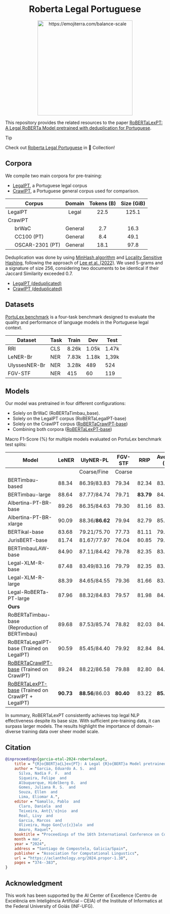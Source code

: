 <br />
<div align="center">
    <h1 align="center">Roberta Legal Portuguese</h1>
    <img src="https://images.emojiterra.com/google/android-11/512px/2696.png" alt="https://emojiterra.com/balance-scale" width="300">
  <br />
</div>

This repository provides the related resources to the paper [RoBERTaLexPT: A Legal RoBERTa Model pretrained with deduplication for Portuguese]().

> [!TIP]
> Check out [Roberta Legal Portuguese](https://huggingface.co/collections/eduagarcia/roberta-legal-portuguese-65c3f7247d10ab35a75de3e9) in 🤗 Collection! 

## Corpora
We compile two main corpora for pre-training: 
- [LegalPT](https://huggingface.co/datasets/eduagarcia/LegalPT), a Portuguese legal corpus
- [CrawlPT](https://huggingface.co/datasets/eduagarcia/CrawlPT), a Portuguese general corpus used for comparison.

| Corpus          |  Domain | Tokens (B) | Size (GiB) |
|-----------------|:-------:|:----------:|:----------:|
| LegalPT         |  Legal  |    22.5    |    125.1   |
|  CrawlPT        |          |            |       |
| &nbsp;&nbsp;&nbsp;&nbsp;&nbsp;brWaC          | General |     2.7    |    16.3    |
| &nbsp;&nbsp;&nbsp;&nbsp;&nbsp;CC100 (PT)  | General |     8.4    |    49.1    |
|&nbsp;&nbsp;&nbsp;&nbsp;&nbsp;OSCAR-2301 (PT) | General |    18.1    |    97.8    |

Deduplication was done by using [MinHash algorithm](https://dl.acm.org/doi/abs/10.5555/647819.736184) and [Locality Sensitive Hashing](https://dspace.mit.edu/bitstream/handle/1721.1/134231/v008a014.pdf?sequence=2&isAllowed=y), following the approach of [Lee et al. (2022)](http://arxiv.org/abs/2107.06499). We used 5-grams and a signature of size 256, considering two documents to be identical if their Jaccard Similarity exceeded 0.7.

- [LegalPT (deduplicated)](https://huggingface.co/datasets/eduagarcia/LegalPT_dedup)
- [CrawlPT (deduplicated)](https://huggingface.co/datasets/eduagarcia/CrawlPT_dedup)

## Datasets

[PortuLex benchmark](https://huggingface.co/datasets/eduagarcia/PortuLex_benchmark) is a four-task benchmark designed to evaluate the quality and performance of language models in the Portuguese legal context.

| Dataset       | Task | Train | Dev   | Test  |
|---------------|------|-------|-------|-------|
| RRI           | CLS  | 8.26k | 1.05k | 1.47k |
| LeNER-Br      | NER  | 7.83k | 1.18k | 1,39k |
| UlyssesNER-Br | NER  | 3.28k | 489   | 524   |
| FGV-STF       | NER  | 415   | 60    | 119   |


## Models
Our model was pretrained in four different configurations:
- Solely on BrWaC (RoBERTaTimbau_base).
- Solely on the LegalPT corpus (RoBERTaLegalPT-base)
- Solely on the CrawlPT corpus ([RoBERTaCrawlPT-base](https://huggingface.co/eduagarcia/RoBERTaCrawlPT-base))
- Combining both corpora ([RoBERTaLexPT-base](https://huggingface.co/eduagarcia/RoBERTaLexPT-base))

Macro F1-Score (\%) for multiple models evaluated on PortuLex benchmark test splits:

| **Model**                                                                  | **LeNER** | **UlyNER-PL**   | **FGV-STF** |  **RRIP** | **Average (%)** |
|----------------------------------------------------------------------------|-----------|-----------------|-------------|:---------:|-----------------|
|                                                                            |           | Coarse/Fine     | Coarse      |           |                 |
| BERTimbau-based  | 88.34     | 86.39/83.83     | 79.34       |   82.34   | 83.78           |
| BERTimbau-large | 88.64     | 87.77/84.74     | 79.71       | **83.79** | 84.60           |
| Albertina-PT-BR-base               | 89.26     | 86.35/84.63     | 79.30       |   81.16   | 83.80           |
| Albertina-PT-BR-xlarge                | 90.09     | 88.36/**86.62** | 79.94       |   82.79   | 85.08           |
| BERTikal-base                      | 83.68     | 79.21/75.70     | 77.73       |   81.11   | 79.99           |
| JurisBERT-base      | 81.74     | 81.67/77.97     | 76.04       |   80.85   | 79.61           |
| BERTimbauLAW-base    | 84.90     | 87.11/84.42     | 79.78       |   82.35   | 83.20           |
| Legal-XLM-R-base                      | 87.48     | 83.49/83.16     | 79.79       |   82.35   | 83.24           |
| Legal-XLM-R-large                | 88.39     | 84.65/84.55     | 79.36       |   81.66   | 83.50           |
| Legal-RoBERTa-PT-large              | 87.96     | 88.32/84.83     | 79.57       |   81.98   | 84.02           |
| **Ours**                                                                   |           |                 |             |           |                 |
| RoBERTaTimbau-base (Reproduction of BERTimbau)                             | 89.68     | 87.53/85.74     | 78.82       |   82.03   | 84.29           |
| RoBERTaLegalPT-base (Trained on LegalPT)                                   | 90.59     | 85.45/84.40     | 79.92       |   82.84   | 84.57           |
| [RoBERTaCrawlPT-base](https://huggingface.co/eduagarcia/RoBERTaCrawlPT-base)  (Trained on CrawlPT)   | 89.24     | 88.22/86.58     | 79.88       |   82.80   | 84.83           |
| [RoBERTaLexPT-base](https://huggingface.co/eduagarcia/RoBERTaLexPT-base) (Trained on CrawlPT + LegalPT)                       | **90.73** | **88.56**/86.03 | **80.40**   |   83.22   | **85.41**       |

In summary, RoBERTaLexPT consistently achieves top legal NLP effectiveness despite its base size. 
With sufficient pre-training data, it can surpass larger models. The results highlight the importance of domain-diverse training data over sheer model scale.


## Citation

```bibtex
@inproceedings{garcia-etal-2024-robertalexpt,
    title = "{R}o{BERT}a{L}ex{PT}: A Legal {R}o{BERT}a Model pretrained with deduplication for {P}ortuguese",
    author = "Garcia, Eduardo A. S.  and
      Silva, Nadia F. F.  and
      Siqueira, Felipe  and
      Albuquerque, Hidelberg O.  and
      Gomes, Juliana R. S.  and
      Souza, Ellen  and
      Lima, Eliomar A.",
    editor = "Gamallo, Pablo  and
      Claro, Daniela  and
      Teixeira, Ant{\'o}nio  and
      Real, Livy  and
      Garcia, Marcos  and
      Oliveira, Hugo Gon{\c{c}}alo  and
      Amaro, Raquel",
    booktitle = "Proceedings of the 16th International Conference on Computational Processing of Portuguese",
    month = mar,
    year = "2024",
    address = "Santiago de Compostela, Galicia/Spain",
    publisher = "Association for Computational Lingustics",
    url = "https://aclanthology.org/2024.propor-1.38",
    pages = "374--383",
}
```

## Acknowledgment

This work has been supported by the AI Center of Excellence (Centro de Excelência em Inteligência Artificial – CEIA) of the Institute of Informatics at the Federal University of Goiás (INF-UFG).
